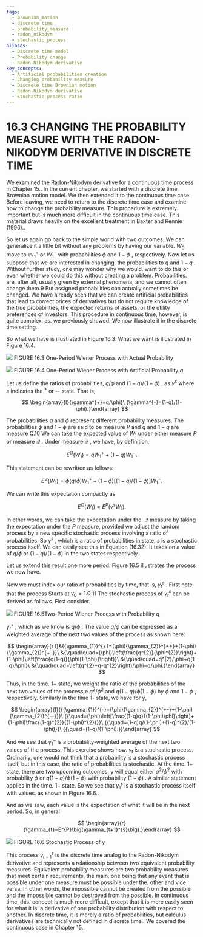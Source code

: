 ```yaml
---
tags:
  - brownian_motion
  - discrete_time
  - probability_measure
  - radon_nikodym
  - stochastic_process
aliases:
  - Discrete time model
  - Probability change
  - Radon-Nikodym derivative
key_concepts:
  - Artificial probabilities creation
  - Changing probability measure
  - Discrete time Brownian motion
  - Radon-Nikodym derivative
  - Stochastic process ratio
---
```


# 16.3 CHANGING THE PROBABILITY MEASURE WITH THE RADON-NIKODYM DERIVATIVE IN DISCRETE TIME

We examined the Radon-Nikodym derivative for a continuous time process in Chapter 15.. In the current chapter, we started with a discrete time Brownian motion model. We then extended it to the continuous time case. Before leaving, we need to return to the discrete time case and examine how to change the probability measure. This procedure is extremely. important but is much more difficult in the continuous time case. This material draws heavily on the excellent treatment in Baxter and Rennie (1996)..

So let us again go back to the simple world with two outcomes. We can generalize it a little bit without any problems by having our variable. $W_{0}$ move to $\mathbb{W}_{1}^{+}$ or $W_{1}^{-}$ with probabilities $\phi$ and $1-\phi$ , respectively. Now let us suppose that we are interested in changing. the probabilities to $q$ and $1-q$ . Without further study, one may wonder why we would. want to do this or even whether we could do this without creating a problem. Probabilities. are, after all, usually given by external phenomena, and we cannot often change them.9 But assigned probabilities can actually sometimes be changed. We have already seen that we can create artificial probabilities that lead to correct prices of derivatives but do not require knowledge of the true probabilities, the expected returns of assets, or the utility preferences of investors. This procedure in continuous time, however, is quite complex, as. we previously showed. We now illustrate it in the discrete time setting..

So what we have is illustrated in Figure 16.3.
What we want is illustrated in Figure 16.4.

![](8aee52d8f8c9913b3bd8029000c4089edcbd3e03e394b7f85dc106785fd77838.jpg)
FIGURE 16.3 One-Period Wiener Process with Actual Probability

![](fd8598320774447bc150c9a97699cbf4fbc112b75b28f8e0896a979196e6ae31.jpg)
FIGURE 16.4 One-Period Wiener Process with Artificial Probability $q$

Let us define the ratios of probabilities, $q/\phi$ and $(1-q)/(1-\phi)$ , as $\gamma^{s}$ where $s$ indicates the $^+$ or -- state. That is,

$$
\begin{array}{l}{\gamma^{+}=q/\phi}\ {\gamma^{-}=(1-q)/(1-\phi).}\end{array}
$$

The probabilities $q$ and $\phi$ represent different probability measures. The probabilities $\phi$ and $1-\phi$ are said to be measure $P$ and $q$ and $1-q$ are measure Q.10 We can take the expected value of $W_{1}$ under either measure $P$ or measure $\mathcal{Q}$ . Under measure $\mathcal{Q}$ , we have, by definition,

$$
E^{Q}\big(W_{1}\big)=q W_{1}^{+}+(1-q)W_{1}^{-}.
$$

This statement can be rewritten as follows:

$$
E^{\mathcal{Q}}\big(W_{1}\big)=\phi(q/\phi)W_{1}^{+}+(1-\phi)\left[(1-q)/(1-\phi)\right]W_{1}^{-}.
$$

We can write this expectation compactly as

$$
E^{Q}\big(W_{1}\big)=E^{P}\big(\gamma^{s}W_{1}\big).
$$

In other words, we can take the expectation under the. $\mathcal{Q}$ measure by taking the expectation under the $P$ measure, provided we adjust the random process by a new specific stochastic process involving a ratio of probabilities. So $\gamma^{s}$ , which is a ratio of probabilities in state. $s$ is a stochastic process itself. We can easily see this in Equation (16.32). It takes on a value of $q/\phi$ or $(1-q)/(1-\phi)$ in the two states respectively..

Let us extend this result one more period. Figure 16.5 illustrates the process we now have.

Now we must index our ratio of probabilities by time, that is, $\gamma_{t}^{s}$ . First note that the process Starts at $\gamma_{0}=1.0$ 11 The stochastic process of $\gamma_{t}^{s}$ can be derived as follows. First consider.

![](dc3078e47410e0644b2d85e1beaac384fe0eea02c09500eb772fc34550fc5b15.jpg)
FIGURE 16.5Two-Period Wiener Process with Probability $q$

$\gamma_{t}^{+}$ , which as we know is $q/\phi$ . The value $q/\phi$ can be expressed as a weighted average of the next two values of the process as shown here:

$$
\begin{array}{r l}&{{\gamma_{1}}^{+}=(\phi){\gamma_{2}}^{++}+(1-\phi){\gamma_{2}}^{+-}}\ &{\quad\quad=(\phi)\left(\frac{q^{2}}{\phi^{2}}\right)+(1-\phi)\left(\frac{q(1-q)}{\phi(1-\phi)}\right)}\ &{\quad\quad=q^{2}/\phi+q(1-q)/\phi}\ &{\quad\quad=\left(q^{2}+q-q^{2}\right)/\phi=q/\phi.}\end{array}
$$

Thus, in the time. $1+$ state, we weight the ratio of the probabilities of the next two values of the process,e $q^{2}/\phi^{2}$ and $q(1-q)/\phi(1-\phi)$ by $\phi$ and $1-\phi$ , respectively. Similarly in the time 1- state, we have for y,

$$
\begin{array}{l}{{{\gamma_{1}}^{-}=(\phi){\gamma_{2}}^{+-}+(1-\phi){\gamma_{2}}^{--}}}\ {{\quad=(\phi)\left[\frac{(1-q)q}{(1-\phi)\phi}\right]+(1-\phi)\frac{(1-q)^{2}}{(1-\phi)^{2}}}}\ {{\quad=(1-q)q/(1-\phi)+(1-q)^{2}/(1-\phi)}}\ {{\quad=(1-q)/(1-\phi).}}\end{array}
$$

And we see that $\gamma_{1}^{-}$ is a probability-weighted average of the next two values of the process. This exercise shows how. $\gamma_{t}$ is a stochastic process. Ordinarily, one would not think that a probability is a stochastic process itself, but in this case, the ratio of probabilities is stochastic. At the time. $1+$ state, there are two upcoming outcomes: y will equal either $q^{2}/\phi^{2}$ with probability $\phi$ or $q(1-q)/\phi(1-\phi)$ with probability $(1-\phi)$ . A similar statement applies in the time. $1-$ state. So we see that $\gamma_{1}^{s}$ is a stochastic process itself with values. as shown in Figure 16.6..

And as we saw, each value is the expectation of what it will be in the next period. So, in general

$$
\begin{array}{r}{\gamma_{t}=E^{P}\big(\gamma_{t+1}^{s}\big).}\end{array}
$$

![](d242627da150f7df73c24610199f073f576ae00b801ff199e61e4c8457bc4fc9.jpg)
FIGURE 16.6 Stochastic Process of y

This process $\gamma_{t+1}^{s}$ is the discrete time analog to the Radon-Nikodym derivative and represents a relationship between two equivalent probability measures. Equivalent probability measures are two probability measures that meet certain requirements, the main. one being that any event that is possible under one measure must be possible under the. other and vice versa. In other words, the impossible cannot be created from the possible and the impossible cannot be destroyed from the possible. In continuous time, this. concept is much more difficult, except that it is more easily seen for what it is: a derivative of one probability distribution with respect to another. In discrete time, it is merely a ratio of probabilities, but calculus derivatives are technically not defined in discrete time.. We covered the continuous case in Chapter 15..

